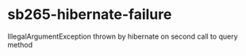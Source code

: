 # sb265-hibernate-failure
IllegalArgumentException thrown by hibernate on second call to query method
